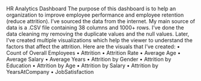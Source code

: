 HR Analytics Dashboard
The purpose of this dashboard is to help an organization to improve employee performance and employee retention (reduce attrition). I’ve sourced the data from the internet. My main source of data is a .CSV file containing 38 columns and 1000+ rows.
I’ve done the data cleaning my removing the duplicate values and the null values. Later, I’ve created multiple visualizations which help the viewer to understand the factors that affect the attrition.
Here are the visuals that I’ve created:
•	Count of Overall Employees
•	Attrition
•	Attrition Rate
•	Average Age
•	Average Salary
•	Average Years
•	Attrition by Gender
•	Attrition by Education
•	Attrition by Age
•	Attrition by Salary
•	Attrition by YearsAtCompany
•	JobSatisfaction
